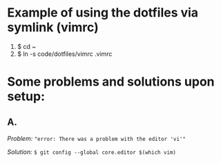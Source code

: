 # Example of using the dotfiles via symlink (vimrc)

1. $ cd ~
2. $ ln -s code/dotfiles/vimrc .vimrc

# Some problems and solutions upon setup:

## A.

*Problem:*  `"error: There was a problem with the editor 'vi'"`

*Solution:* `$ git config --global core.editor $(which vim)`
